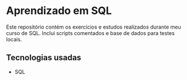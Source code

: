 # Aprendizado em SQL

Este repositório contém os exercícios e estudos realizados durante meu curso de SQL. Inclui scripts comentados e base de dados para testes locais.

## Tecnologias usadas
* SQL
